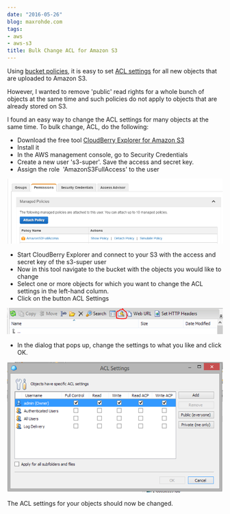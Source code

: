 ```yaml
---
date: "2016-05-26"
blog: maxrohde.com
tags:
- aws
- aws-s3
title: Bulk Change ACL for Amazon S3
---
```


Using [bucket policies](http://docs.aws.amazon.com/AmazonS3/latest/dev/using-iam-policies.html), it is easy to set [ACL settings](http://docs.aws.amazon.com/AmazonS3/latest/dev/acl-overview.html) for all new objects that are uploaded to Amazon S3.

However, I wanted to remove 'public' read rights for a whole bunch of objects at the same time and such policies do not apply to objects that are already stored on S3.

I found an easy way to change the ACL settings for many objects at the same time. To bulk change, ACL, do the following:

- Download the free tool [CloudBerry Explorer for Amazon S3](http://www.cloudberrylab.com/free-amazon-s3-explorer-cloudfront-IAM.aspx)
- Install it
- In the AWS management console, go to Security Credentials
- Create a new user 's3-super'. Save the access and secret key.
- Assign the role  'AmazonS3FullAccess' to the user

![full_access](images/full_access.png)

- Start CloudBerry Explorer and connect to your S3 with the access and secret key of the s3-super user
- Now in this tool navigate to the bucket with the objects you would like to change
- Select one or more objects for which you want to change the ACL settings in the left-hand column.
- Click on the button ACL Settings

![acl](images/acl.png)

- In the dialog that pops up, change the settings to what you like and click OK.

![acl_settings](images/acl_settings.png)

The ACL settings for your objects should now be changed.